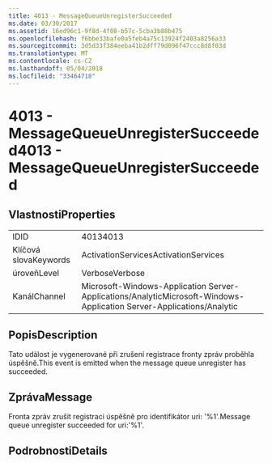 ```yaml
---
title: 4013 - MessageQueueUnregisterSucceeded
ms.date: 03/30/2017
ms.assetid: 16ed96c1-9f8d-4f08-b57c-5cba3b88b475
ms.openlocfilehash: f6bbe33bafe0a5feb4a75c13924f2403a8256a33
ms.sourcegitcommit: 3d5d33f384eeba41b2dff79d096f47ccc8d8f03d
ms.translationtype: MT
ms.contentlocale: cs-CZ
ms.lasthandoff: 05/04/2018
ms.locfileid: "33464718"
---
```

# <a name="4013---messagequeueunregistersucceeded"></a><span data-ttu-id="f9117-102">4013 - MessageQueueUnregisterSucceeded</span><span class="sxs-lookup"><span data-stu-id="f9117-102">4013 - MessageQueueUnregisterSucceeded</span></span>
## <a name="properties"></a><span data-ttu-id="f9117-103">Vlastnosti</span><span class="sxs-lookup"><span data-stu-id="f9117-103">Properties</span></span>  
  
|||  
|-|-|  
|<span data-ttu-id="f9117-104">ID</span><span class="sxs-lookup"><span data-stu-id="f9117-104">ID</span></span>|<span data-ttu-id="f9117-105">4013</span><span class="sxs-lookup"><span data-stu-id="f9117-105">4013</span></span>|  
|<span data-ttu-id="f9117-106">Klíčová slova</span><span class="sxs-lookup"><span data-stu-id="f9117-106">Keywords</span></span>|<span data-ttu-id="f9117-107">ActivationServices</span><span class="sxs-lookup"><span data-stu-id="f9117-107">ActivationServices</span></span>|  
|<span data-ttu-id="f9117-108">úroveň</span><span class="sxs-lookup"><span data-stu-id="f9117-108">Level</span></span>|<span data-ttu-id="f9117-109">Verbose</span><span class="sxs-lookup"><span data-stu-id="f9117-109">Verbose</span></span>|  
|<span data-ttu-id="f9117-110">Kanál</span><span class="sxs-lookup"><span data-stu-id="f9117-110">Channel</span></span>|<span data-ttu-id="f9117-111">Microsoft-Windows-Application Server-Applications/Analytic</span><span class="sxs-lookup"><span data-stu-id="f9117-111">Microsoft-Windows-Application Server-Applications/Analytic</span></span>|  
  
## <a name="description"></a><span data-ttu-id="f9117-112">Popis</span><span class="sxs-lookup"><span data-stu-id="f9117-112">Description</span></span>  
 <span data-ttu-id="f9117-113">Tato událost je vygenerované při zrušení registrace fronty zpráv proběhla úspěšně.</span><span class="sxs-lookup"><span data-stu-id="f9117-113">This event is emitted when the message queue unregister has succeeded.</span></span>  
  
## <a name="message"></a><span data-ttu-id="f9117-114">Zpráva</span><span class="sxs-lookup"><span data-stu-id="f9117-114">Message</span></span>  
 <span data-ttu-id="f9117-115">Fronta zpráv zrušit registraci úspěšně pro identifikátor uri: '%1'.</span><span class="sxs-lookup"><span data-stu-id="f9117-115">Message queue unregister succeeded for uri:'%1'.</span></span>  
  
## <a name="details"></a><span data-ttu-id="f9117-116">Podrobnosti</span><span class="sxs-lookup"><span data-stu-id="f9117-116">Details</span></span>

